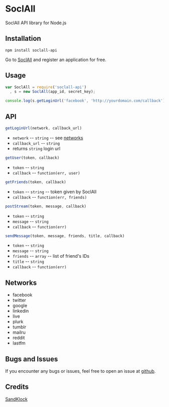 # SoclAll

SoclAll API library for Node.js

## Installation

```
npm install soclall-api
```
Go to [SoclAll](http://www.soclall.com) and register an application for free.

## Usage

~~~ javascript
var SoclAll = require('soclall-api')
  , s = new SoclAll(app_id, secret_key);

console.log(s.getLoginUrl('facebook', 'http://yourdomain.com/callback'));
~~~

## API

~~~ javascript
getLoginUrl(network, callback_url)
~~~

  * `network` -- `string` -- see [networks](#networks)
  * `callback_url` -- `string`
  * returns `string` login url
  
~~~ javascript
getUser(token, callback)
~~~

  * `token` -- `string`
  * `callback` -- `function(err, user)`

~~~ javascript
getFriends(token, callback)
~~~

  * `token` -- `string` -- token given by SoclAll
  * `callback` -- `function(err, friends)`

~~~ javascript
postStream(token, message, callback)
~~~

  * `token` -- `string`
  * `message` -- `string`
  * `callback` -- `function(err)`
  
~~~ javascript
sendMessage(token, message, friends, title, callback)
~~~

  * `token` -- `string`
  * `message` -- `string`
  * `friends` -- `array` -- list of friend's IDs
  * `title` -- `string`
  * `callback` -- `function(err)`

## Networks

* facebook
* twitter
* google
* linkedin
* live
* plurk
* tumblr
* mailru
* reddit
* lastfm

## Bugs and Issues

If you encounter any bugs or issues, feel free to open an issue at [github](https://github.com/sandklock/soclall-api-npm/issues).

## Credits

[SandKlock](http://www.sandklock.com)